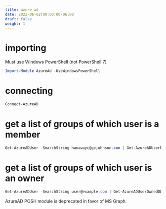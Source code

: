 ```yaml
---
title: azure ad
date: 2022-06-02T00:00:00-06:00
draft: false
weight: 1
---
```


# importing
Must use Windows PowerShell (not PowerShell 7)
```powershell
Import-Module AzureAd -UseWindowsPowerShell
```

# connecting
```powershell
Connect-AzureAD
```

# get a list of groups of which user is a member  
```powershell
Get-AzureADUser -SearchString hanawayc@gejohnson.com | Get-AzureADUserMembership | % {Get-AzureADObjectByObjectId -ObjectId $_.ObjectId | select DisplayName,ObjectType,MailEnabled,SecurityEnabled,ObjectId} | Format-Table
```

# get a list of groups of which user is an owner
```powershell
Get-AzureADUser -SearchString user@example.com | Get-AzureADUserOwnedObject
```
AzureAD POSH module is deprecated in favor of MS Graph.

